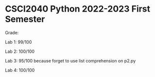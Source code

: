# CSCI2040 Python 2022-2023 First Semester
Grade: 

Lab 1: 99/100

Lab 2: 100/100

Lab 3: 95/100 because forget to use list comprehension on p2.py

Lab 4: 100/100
